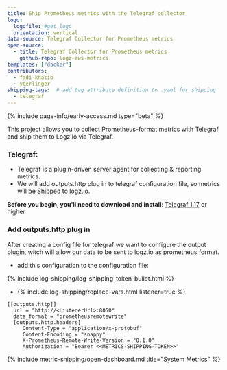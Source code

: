 ```yaml
---
title: Ship Prometheus metrics with the Telegraf collector
logo:
  logofile: #get logo
  orientation: vertical
data-source: Telegraf Collector for Prometheus metrics
open-source:
  - title: Telegraf Collector for Prometheus metrics
    github-repo: logz-aws-metrics
templates: ["docker"]
contributors:
  - fadi-khatib
  - yberlinger
shipping-tags:  # add tag attribute definition to .yaml for shipping
  - telegraf
---
```



{% include page-info/early-access.md type="beta" %}

This project allows you to collect Prometheus-format metrics with Telegraf, and ship them to Logz.io via Telegraf.

### Telegraf: 
* Telegraf is a plugin-driven server agent for collecting & reporting metrics.
* We will add outputs.http plug in to telegraf configuration file, so metrics will be Shipped to logz.io.
  
**Before you begin, you'll need to download and install**:
[Telegraf 1.17](https://docs.influxdata.com/telegraf/v1.17/introduction/getting-started/) or higher


<div class="tasklist">

### Add outputs.http plug in
After creating a config file for telegraf we want to configure the output plugin,
witch will allow our data to be sent to logz.io as prometheus format.
* add this configuration to the configuration file:

{% include log-shipping/log-shipping-token-bullet.html %}
* {% include log-shipping/replace-vars.html listener=true %}

```
[[outputs.http]]
  url = "http://<ListenerUrl>:8050"
  data_format = "prometheusremotewrite"
  [outputs.http.headers]
     Content-Type = "application/x-protobuf"
     Content-Encoding = "snappy"
     X-Prometheus-Remote-Write-Version = "0.1.0"
     Authorization = "Bearer <<METRICS-SHIPPING-TOKEN>>"
``` 

{% include metric-shipping/open-dashboard.md title="System Metrics" %}

</div>


